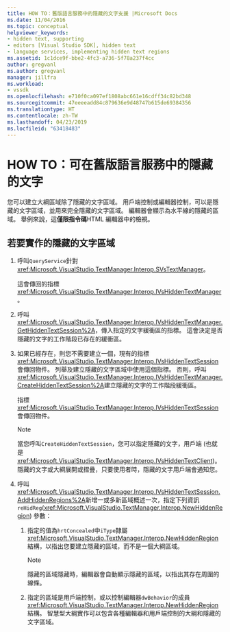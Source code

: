 ```yaml
---
title: HOW TO：舊版語言服務中的隱藏的文字支援 |Microsoft Docs
ms.date: 11/04/2016
ms.topic: conceptual
helpviewer_keywords:
- hidden text, supporting
- editors [Visual Studio SDK], hidden text
- language services, implementing hidden text regions
ms.assetid: 1c1dce9f-bbe2-4fc3-a736-5f78a237f4cc
author: gregvanl
ms.author: gregvanl
manager: jillfra
ms.workload:
- vssdk
ms.openlocfilehash: e710f0ca097ef1808abc661e16cdff34c82bd348
ms.sourcegitcommit: 47eeeeadd84c879636e9d48747b615de69384356
ms.translationtype: HT
ms.contentlocale: zh-TW
ms.lasthandoff: 04/23/2019
ms.locfileid: "63418483"
---
```

# <a name="how-to-provide-hidden-text-support-in-a-legacy-language-service"></a>HOW TO：可在舊版語言服務中的隱藏的文字
您可以建立大綱區域除了隱藏的文字區域。 用戶端控制或編輯器控制，可以是隱藏的文字區域，並用來完全隱藏的文字區域。 編輯器會顯示為水平線的隱藏的區域。 舉例來說，這**僅限指令碼**HTML 編輯器中的檢視。

## <a name="to-implement-a-hidden-text-region"></a>若要實作的隱藏的文字區域

1. 呼叫`QueryService`針對<xref:Microsoft.VisualStudio.TextManager.Interop.SVsTextManager>。

     這會傳回的指標<xref:Microsoft.VisualStudio.TextManager.Interop.IVsHiddenTextManager>。

2. 呼叫<xref:Microsoft.VisualStudio.TextManager.Interop.IVsHiddenTextManager.GetHiddenTextSession%2A>，傳入指定的文字緩衝區的指標。 這會決定是否隱藏的文字的工作階段已存在的緩衝區。

3. 如果已經存在，則您不需要建立一個，現有的指標<xref:Microsoft.VisualStudio.TextManager.Interop.IVsHiddenTextSession>會傳回物件。 列舉及建立隱藏的文字區域中使用這個指標。 否則，呼叫<xref:Microsoft.VisualStudio.TextManager.Interop.IVsHiddenTextManager.CreateHiddenTextSession%2A>建立隱藏的文字的工作階段緩衝區。

     指標<xref:Microsoft.VisualStudio.TextManager.Interop.IVsHiddenTextSession>會傳回物件。

    > [!NOTE]
    > 當您呼叫`CreateHiddenTextSession`，您可以指定隱藏的文字，用戶端 (也就是<xref:Microsoft.VisualStudio.TextManager.Interop.IVsHiddenTextClient>)。 隱藏的文字或大綱展開或摺疊，只要使用者時，隱藏的文字用戶端會通知您。

4. 呼叫<xref:Microsoft.VisualStudio.TextManager.Interop.IVsHiddenTextSession.AddHiddenRegions%2A>新增一或多新區域概述一次，指定下列資訊`reHidReg`(<xref:Microsoft.VisualStudio.TextManager.Interop.NewHiddenRegion>) 參數：

    1. 指定的值為`hrtConcealed`中`iType`隸屬<xref:Microsoft.VisualStudio.TextManager.Interop.NewHiddenRegion>結構，以指出您要建立隱藏的區域，而不是一個大綱區域。

        > [!NOTE]
        > 隱藏的區域隱藏時，編輯器會自動顯示隱藏的區域，以指出其存在周圍的線條。

    2. 指定的區域是用戶端控制，或以控制編輯器`dwBehavior`的成員<xref:Microsoft.VisualStudio.TextManager.Interop.NewHiddenRegion>結構。 智慧型大綱實作可以包含各種編輯器和用戶端控制的大綱和隱藏的文字區域。